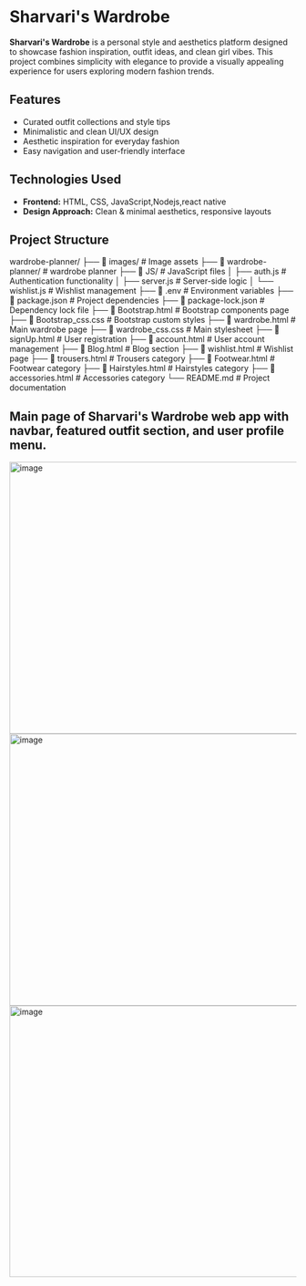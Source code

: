 # Sharvari's Wardrobe

**Sharvari's Wardrobe** is a personal style and aesthetics platform designed to showcase fashion inspiration, outfit ideas, and clean girl vibes. This project combines simplicity with elegance to provide a visually appealing experience for users exploring modern fashion trends.

## Features

- Curated outfit collections and style tips
- Minimalistic and clean UI/UX design
- Aesthetic inspiration for everyday fashion
- Easy navigation and user-friendly interface

## Technologies Used

- **Frontend:** HTML, CSS, JavaScript,Nodejs,react native
- **Design Approach:** Clean & minimal aesthetics, responsive layouts

## Project Structure
wardrobe-planner/
├── 📁 images/                    # Image assets
├── 📁 wardrobe-planner/         # wardrobe planner
├── 📁 JS/                       # JavaScript files
│   ├── auth.js                  # Authentication functionality
│   ├── server.js                # Server-side logic
│   └── wishlist.js              # Wishlist management
├── 📄 .env                      # Environment variables
├── 📄 package.json              # Project dependencies
├── 📄 package-lock.json         # Dependency lock file
├── 📄 Bootstrap.html            # Bootstrap components page
├── 📄 Bootstrap_css.css         # Bootstrap custom styles
├── 📄 wardrobe.html             # Main wardrobe page
├── 📄 wardrobe_css.css          # Main stylesheet
├── 📄 signUp.html               # User registration
├── 📄 account.html              # User account management
├── 📄 Blog.html                 # Blog section
├── 📄 wishlist.html             # Wishlist page
├── 📄 trousers.html             # Trousers category
├── 📄 Footwear.html             # Footwear category
├── 📄 Hairstyles.html           # Hairstyles category
├── 📄 accessories.html          # Accessories category
└── README.md                    # Project documentation


## Main page of Sharvari's Wardrobe web app with navbar, featured outfit section, and user profile menu.
<img width="960" height="477" alt="image" src="https://github.com/user-attachments/assets/93fa49da-2859-41af-9833-968bcbff93cf" />

<img width="960" height="477" alt="image" src="https://github.com/user-attachments/assets/e009dd14-eaf2-43cb-9842-2a1fc427bee6" />

<img width="960" height="476" alt="image" src="https://github.com/user-attachments/assets/dea21937-e380-49a3-93f5-a4ba07f00225" />




